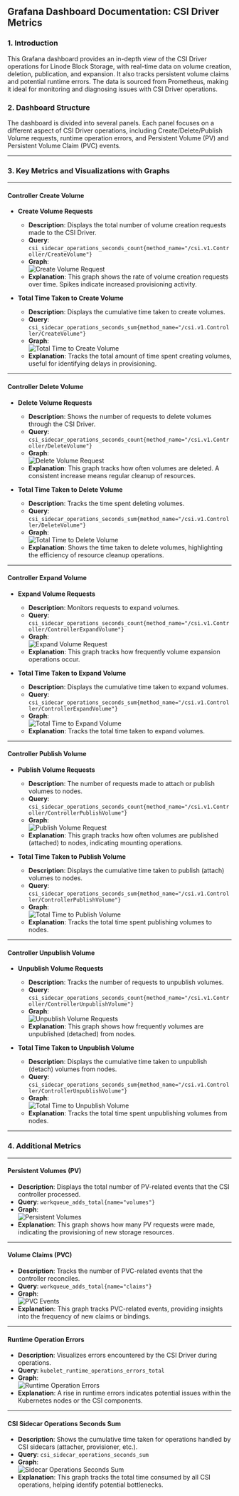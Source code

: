 ## Grafana Dashboard Documentation: **CSI Driver Metrics**

### 1. **Introduction**
This Grafana dashboard provides an in-depth view of the CSI Driver operations for Linode Block Storage, with real-time data on volume creation, deletion, publication, and expansion. It also tracks persistent volume claims and potential runtime errors. The data is sourced from Prometheus, making it ideal for monitoring and diagnosing issues with CSI Driver operations.

### 2. **Dashboard Structure**
The dashboard is divided into several panels. Each panel focuses on a different aspect of CSI Driver operations, including Create/Delete/Publish Volume requests, runtime operation errors, and Persistent Volume (PV) and Persistent Volume Claim (PVC) events.

---

### 3. **Key Metrics and Visualizations with Graphs**

---

#### **Controller Create Volume**

- **Create Volume Requests**  
   - **Description**: Displays the total number of volume creation requests made to the CSI Driver.  
   - **Query**: `csi_sidecar_operations_seconds_count{method_name="/csi.v1.Controller/CreateVolume"}`
   - **Graph**:  
   ![Create Volume Request](example-images/create-volume-request.jpg)
   - **Explanation**: This graph shows the rate of volume creation requests over time. Spikes indicate increased provisioning activity.

- **Total Time Taken to Create Volume**  
   - **Description**: Displays the cumulative time taken to create volumes.  
   - **Query**: `csi_sidecar_operations_seconds_sum{method_name="/csi.v1.Controller/CreateVolume"}`
   - **Graph**:  
   ![Total Time to Create Volume](example-images/tt-create-volume-request.jpg)
   - **Explanation**: Tracks the total amount of time spent creating volumes, useful for identifying delays in provisioning.

---

#### **Controller Delete Volume**

- **Delete Volume Requests**  
   - **Description**: Shows the number of requests to delete volumes through the CSI Driver.  
   - **Query**: `csi_sidecar_operations_seconds_count{method_name="/csi.v1.Controller/DeleteVolume"}`
   - **Graph**:  
   ![Delete Volume Request](example-images/delete-volume-request.jpg)
   - **Explanation**: This graph tracks how often volumes are deleted. A consistent increase means regular cleanup of resources.

- **Total Time Taken to Delete Volume**  
   - **Description**: Tracks the time spent deleting volumes.  
   - **Query**: `csi_sidecar_operations_seconds_sum{method_name="/csi.v1.Controller/DeleteVolume"}`
   - **Graph**:  
   ![Total Time to Delete Volume](example-images/tt-delete-volume-request.jpg)
   - **Explanation**: Shows the time taken to delete volumes, highlighting the efficiency of resource cleanup operations.

---

#### **Controller Expand Volume**

- **Expand Volume Requests**  
   - **Description**: Monitors requests to expand volumes.  
   - **Query**: `csi_sidecar_operations_seconds_count{method_name="/csi.v1.Controller/ControllerExpandVolume"}`
   - **Graph**:  
   ![Expand Volume Request](example-images/expand-volume-request.jpg)
   - **Explanation**: This graph tracks how frequently volume expansion operations occur.

- **Total Time Taken to Expand Volume**  
   - **Description**: Displays the cumulative time taken to expand volumes.  
   - **Query**: `csi_sidecar_operations_seconds_sum{method_name="/csi.v1.Controller/ControllerExpandVolume"}`
   - **Graph**:  
   ![Total Time to Expand Volume](example-images/tt-expand-volume-request.jpg)
   - **Explanation**: Tracks the total time taken to expand volumes.

---

#### **Controller Publish Volume**

- **Publish Volume Requests**  
   - **Description**: The number of requests made to attach or publish volumes to nodes.  
   - **Query**: `csi_sidecar_operations_seconds_count{method_name="/csi.v1.Controller/ControllerPublishVolume"}`
   - **Graph**:  
   ![Publish Volume Request](example-images/publish-volume-request.jpg)
   - **Explanation**: This graph tracks how often volumes are published (attached) to nodes, indicating mounting operations.

- **Total Time Taken to Publish Volume**  
   - **Description**: Displays the cumulative time taken to publish (attach) volumes to nodes.  
   - **Query**: `csi_sidecar_operations_seconds_sum{method_name="/csi.v1.Controller/ControllerPublishVolume"}`
   - **Graph**:  
   ![Total Time to Publish Volume](example-images/tt-publish-volume-request.jpg)
   - **Explanation**: Tracks the total time spent publishing volumes to nodes.

---

#### **Controller Unpublish Volume**

- **Unpublish Volume Requests**  
    - **Description**: Tracks the number of requests to unpublish volumes.  
    - **Query**: `csi_sidecar_operations_seconds_count{method_name="/csi.v1.Controller/ControllerUnpublishVolume"}`
    - **Graph**:  
    ![Unpublish Volume Requests](example-images/unpublish-volume-request.jpg)
    - **Explanation**: This graph shows how frequently volumes are unpublished (detached) from nodes.

- **Total Time Taken to Unpublish Volume**  
    - **Description**: Displays the cumulative time taken to unpublish (detach) volumes from nodes.  
    - **Query**: `csi_sidecar_operations_seconds_sum{method_name="/csi.v1.Controller/ControllerUnpublishVolume"}`
    - **Graph**:  
    ![Total Time to Unpublish Volume](example-images/tt-unpublish-volume-request.jpg)
    - **Explanation**: Tracks the total time spent unpublishing volumes from nodes.

---

### 4. **Additional Metrics**

---

#### **Persistent Volumes (PV)**

- **Description**: Displays the total number of PV-related events that the CSI controller processed.  
- **Query**: `workqueue_adds_total{name="volumes"}`
- **Graph**:  
![Persistent Volumes](example-images/pv.jpg)
- **Explanation**: This graph shows how many PV requests were made, indicating the provisioning of new storage resources.

---

#### **Volume Claims (PVC)**

- **Description**: Tracks the number of PVC-related events that the controller reconciles.  
- **Query**: `workqueue_adds_total{name="claims"}`
- **Graph**:  
![PVC Events](example-images/pvc.jpg)
- **Explanation**: This graph tracks PVC-related events, providing insights into the frequency of new claims or bindings.

---

#### **Runtime Operation Errors**

- **Description**: Visualizes errors encountered by the CSI Driver during operations.  
- **Query**: `kubelet_runtime_operations_errors_total`
- **Graph**:  
![Runtime Operation Errors](example-images/runtime-error.jpg)
- **Explanation**: A rise in runtime errors indicates potential issues within the Kubernetes nodes or the CSI components.

---

#### **CSI Sidecar Operations Seconds Sum**

- **Description**: Shows the cumulative time taken for operations handled by CSI sidecars (attacher, provisioner, etc.).  
- **Query**: `csi_sidecar_operations_seconds_sum`
- **Graph**:  
![Sidecar Operations Seconds Sum](example-images/sidecar-operations-time-sum.jpg)
- **Explanation**: This graph tracks the total time consumed by all CSI operations, helping identify potential bottlenecks.